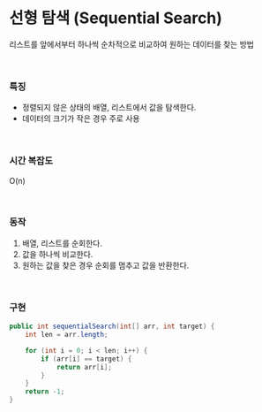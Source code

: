 # 선형 탐색 (Sequential Search)
리스트를 앞에서부터 하나씩 순차적으로 비교하여 원하는 데이터를 찾는 방법

<br>

### 특징
- 정렬되지 않은 상태의 배열, 리스트에서 값을 탐색한다.
- 데이터의 크기가 작은 경우 주로 사용

<br>

### 시간 복잡도
O(n)


<br>

### 동작
1. 배열, 리스트를 순회한다.
2. 값을 하나씩 비교한다.
3. 원하는 값을 찾은 경우 순회를 멈추고 값을 반환한다.

<br>

### 구현
```java
public int sequentialSearch(int[] arr, int target) {
    int len = arr.length;

    for (int i = 0; i < len; i++) {
        if (arr[i] == target) {
            return arr[i];
        }
    }
    return -1;
}
```
